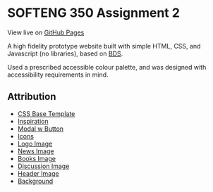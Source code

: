 # SOFTENG 350 Assignment 2

View live on [GitHub Pages](https://acediatic.github.io/350-A2/)

A high fidelity prototype website built with simple HTML, CSS, and Javascript (no libraries), based on [BDS](https://www.bds.org.nz/). 

Used a prescribed accessible colour palette, and was designed with accessibility requirements in mind. 

## Attribution
- [CSS Base Template](https://www.w3schools.com/w3css/w3css_downloads.asp)
- [Inspiration](https://www.w3schools.com/w3css/w3css_templates.asp)
- [Modal w Button](https://codepen.io/Gthibaud/pen/MqpmXE)
- [Icons](https://fontawesome.com/)
- [Logo Image](https:/[/www.brandcrowd.com/)
- [News Image](https://www.pexels.com/photo/person-holding-white-and-brown-newspaper-3957616/)
- [Books Image](https://www.pexels.com/photo/pile-of-books-on-hand-2228557/)
- [Discussion Image](https://www.bds.org.nz/)
- [Header Image](https://unsplash.com/photos/_-hjiem5TqI)
- [Background](https://stock.adobe.com/nz/images/doodle-book-seamless-pattern-background/81274774?asset_id=81274774)
